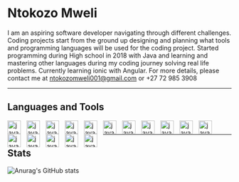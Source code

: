# Ntokozo Mweli

I am an aspiring software developer navigating through different challenges. Coding projects start from the ground up designing and planning what tools and  programming languages will be used for the coding project. Started programming during High school in 2018 with Java and learning and mastering other languages during 
my coding journey solving real life problems. Currently learning ionic with Angular.
For more details, please contact me at ntokozomweli001@gmail.com or +27 72 985 3908


---

## Languages and Tools
<img align = "left" alt = "java" width = "30px" style = "padding-right:10px" src="https://cdn.jsdelivr.net/gh/devicons/devicon/icons/java/java-original.svg">
<img align = "left" alt = "java" width = "30px" style = "padding-right:10px" src="https://cdn.jsdelivr.net/gh/devicons/devicon/icons/firebase/firebase-plain-wordmark.svg">
<img align = "left" alt = "java" width = "30px" style = "padding-right:10px" src="https://cdn.jsdelivr.net/gh/devicons/devicon/icons/csharp/csharp-plain.svg">
<img align = "left" alt = "java" width = "30px" style = "padding-right:10px" src="https://cdn.jsdelivr.net/gh/devicons/devicon/icons/androidstudio/androidstudio-original.svg">
<img align = "left" alt = "java" width = "30px" style = "padding-right:10px" src="https://cdn.jsdelivr.net/gh/devicons/devicon/icons/azure/azure-original.svg">
<img align = "left" alt = "java" width = "30px" style = "padding-right:10px" src="https://cdn.jsdelivr.net/gh/devicons/devicon/icons/angularjs/angularjs-plain.svg">
<img align = "left" alt = "java" width = "30px" style = "padding-right:10px" src="https://cdn.jsdelivr.net/gh/devicons/devicon/icons/html5/html5-original.svg">
<img align = "left" alt = "java" width = "30px" style = "padding-right:10px" src="https://cdn.jsdelivr.net/gh/devicons/devicon/icons/typescript/typescript-original.svg">
<img align = "left" alt = "java" width = "30px" style = "padding-right:10px" src="https://cdn.jsdelivr.net/gh/devicons/devicon/icons/dot-net/dot-net-original.svg">
<img align = "left" alt = "java" width = "30px" style = "padding-right:10px" src="https://cdn.jsdelivr.net/gh/devicons/devicon/icons/visualstudio/visualstudio-plain.svg">
<img align = "left" alt = "java" width = "30px" style = "padding-right:10px" src="https://cdn.jsdelivr.net/gh/devicons/devicon/icons/vscode/vscode-original.svg">
<img align = "left" alt = "java" width = "30px" style = "padding-right:10px" src="https://cdn.jsdelivr.net/gh/devicons/devicon/icons/git/git-original.svg">
<img align = "left" alt = "java" width = "30px" style = "padding-right:10px" src="https://cdn.jsdelivr.net/gh/devicons/devicon/icons/microsoftsqlserver/microsoftsqlserver-plain.svg">
<img align = "left" alt = "java" width = "30px" style = "padding-right:10px" src="https://cdn.jsdelivr.net/gh/devicons/devicon/icons/mongodb/mongodb-original.svg">
<img align = "left" alt = "java" width = "30px" style = "padding-right:10px" src="https://cdn.jsdelivr.net/gh/devicons/devicon/icons/bootstrap/bootstrap-original.svg">
<img align = "left" alt = "java" width = "30px" style = "padding-right:10px" src="https://cdn.jsdelivr.net/gh/devicons/devicon/icons/sqlite/sqlite-original.svg">

<br/>

---

## Stats

![Anurag's GitHub stats](https://github-readme-stats.vercel.app/api?username=ntokom89&show_icons=true&theme=radical)
<!---
ntokom89/ntokom89 is a ✨ special ✨ repository because its `README.md` (this file) appears on your GitHub profile.
You can click the Preview link to take a look at your changes.
--->
